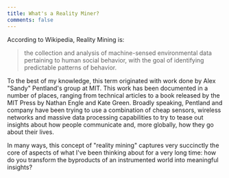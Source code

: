 ```yaml
---
title: What's a Reality Miner?
comments: false
---
```


According to Wikipedia, Reality Mining is:

> the collection and analysis of machine-sensed environmental data pertaining to human social behavior, with the goal of identifying predictable patterns of behavior. 

To the best of my knowledge, this term originated with work done by 
Alex "Sandy" Pentland's group at MIT. This work has been documented in a number 
of places, ranging from technical articles to a book released by the MIT Press by
Nathan Engle and Kate Green. Broadly speaking, Pentland and company have been
trying to use a combination of cheap sensors, wireless networks and massive
data processing capabilities to try to tease out insights about how people
communicate and, more globally, how they go about their lives. 

In many ways, this concept of "reality mining" captures very succinctly
the core of aspects of what I've been thinking about for a very long time: how
do you transform the byproducts of an instrumented world into meaningful insights?

